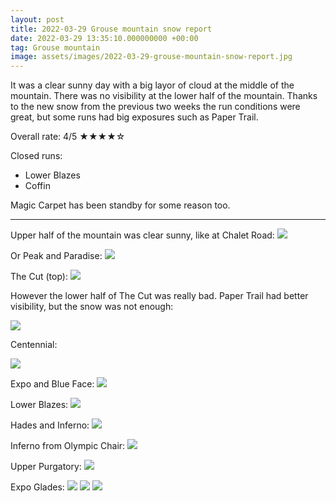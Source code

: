 ```yaml
---
layout: post
title: 2022-03-29 Grouse mountain snow report
date: 2022-03-29 13:35:10.000000000 +00:00
tag: Grouse mountain
image: assets/images/2022-03-29-grouse-mountain-snow-report.jpg
---
```


It was a clear sunny day with a big layor of cloud at the middle of the mountain. There was no visibility at the lower half of the mountain. Thanks to the new snow from the previous two weeks the run conditions were great, but some runs had big exposures such as Paper Trail.

Overall rate: 4/5 ★★★★☆

Closed runs:

* Lower Blazes
* Coffin

Magic Carpet has been standby for some reason too.

---

Upper half of the mountain was clear sunny, like at Chalet Road:
![](/assets/images/2022-03-29-chalet-road.jpg)

Or Peak and Paradise:
![](/assets/images/2022-03-29-peak-paradise-magic-carpet.jpg)

The Cut (top):
![](/assets/images/2022-03-29-the-cut.jpg)

However the lower half of The Cut was really bad.
Paper Trail had better visibility, but the snow was not enough:

![](/assets/images/2022-03-29-paper-trail.jpg)

Centennial:

![](/assets/images/2022-03-29-centennial.jpg)

Expo and Blue Face:
![](/assets/images/2022-03-29-expo-and-blue-face.jpg)

Lower Blazes:
![](/assets/images/2022-03-29-lower-blazes.jpg)

Hades and Inferno:
![](/assets/images/2022-03-29-hades-inferno.jpg)

Inferno from Olympic Chair:
![](/assets/images/2022-03-29-inferno.jpg)

Upper Purgatory:
![](/assets/images/2022-03-29-upper-purgatory.jpg)

Expo Glades:
![](/assets/images/2022-03-29-expo-glades.jpg)
![](/assets/images/2022-03-29-expo-glades-2.jpg)
![](/assets/images/2022-03-29-expo-glades-3.jpg)
